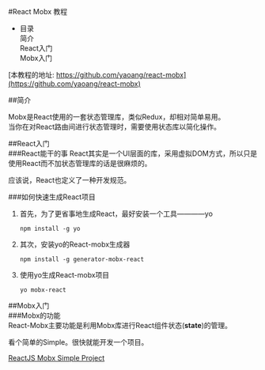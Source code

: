 #React Mobx 教程
* 目录  
简介  
React入门  
Mobx入门  

[本教程的地址: https://github.com/yaoang/react-mobx](https://github.com/yaoang/react-mobx)  

##简介

Mobx是React使用的一套状态管理库，类似Redux，却相对简单易用。  
当你在对React路由间进行状态管理时，需要使用状态库以简化操作。  

##React入门  
###React能干的事
React其实是一个UI层面的库，采用虚拟DOM方式，所以只是使用React而不加状态管理库的话是很麻烦的。

应该说，React也定义了一种开发规范。

###如何快速生成React项目
1. 首先，为了更省事地生成React，最好安装一个工具————yo  
	```
	npm install -g yo
	```
2. 其次，安装yo的React-mobx生成器  
	```
	npm install -g generator-mobx-react
	```
3. 使用yo生成React-mobx项目  
	```
	yo mobx-react  
	```
  
##Mobx入门  
###Mobx的功能  
React-Mobx主要功能是利用Mobx库进行React组件状态(**state**)的管理。  

看个简单的Simple。很快就能开发一个项目。

[ReactJS Mobx Simple Project](ReactJS_Mobx.md)



